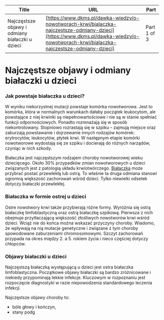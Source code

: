| **Title**       | **URL**           | **Part**              |
|-----------------|-------------------|-----------------------|
| Najczęstsze objawy i odmiany białaczki u dzieci         | [https://www.dkms.pl/dawka-wiedzy/o-nowotworach-krwi/bialaczka-najczestsze-odmiany-dzieci](https://www.dkms.pl/dawka-wiedzy/o-nowotworach-krwi/bialaczka-najczestsze-odmiany-dzieci)    | Part 1 of 3          |

# Najczęstsze objawy i odmiany białaczki u dzieci

### Jak powstaje białaczka u dzieci?


W wyniku niekorzystnej mutacji powstaje komórka nowotworowa. Jest to komórka, która w normalnych warunkach dałaby początek leukocytom, ale powstające z niej krwinki są niepełnowartościowe i nie są w stanie spełniać funkcji odpornościowych. Ponadto rozmnażają się w sposób niekontrolowany. Stopniowo rozrastają się w szpiku – zajmują miejsce oraz zaburzają powstawanie i dojrzewanie innych rodzajów komórek: erytrocytów, leukocytów, płytek krwi. W następnym etapie komórki nowotworowe wydostają się ze szpiku i docierają do różnych narządów, czyniąc w nich szkody.


Białaczka jest najczęstszym rodzajem choroby nowotworowej wieku dziecięcego. Około 30% przypadków zmian nowotworowych u dzieci związanych jest z patologią układu krwiotwórczego. [Białaczka](https://www.dkms.pl/dawka-wiedzy/o-nowotworach-krwi/bialaczka) może przybrać postać przewlekłą lub ostrą. To właśnie ta druga odmiana stanowi ogromną większość zachorowań wśród dzieci. Tylko niewielki odsetek dotyczy białaczki przewlekłej.


### Białaczka w formie ostrej u dzieci


Ostre nowotwory krwi także przybierają różne formy. Wyróżnia się ostrą białaczkę limfoblastyczną oraz ostrą białaczkę szpikową. Pierwsza z nich obejmuje przytłaczającą większość złośliwych nowotworów krwi wśród dzieci. Wciąż nie do końca można wskazać przyczyny choroby. Wiadomo, że wpływają na nią mutacje genetyczne i związane z tym choroby spowodowane zaburzeniami chromosomowymi. Szczyt zachorowań przypada na okres między 2\. a 5\. rokiem życia i nieco częściej dotyczy chłopców.


### Objawy białaczki u dzieci


Najczęstszą białaczką występującą u dzieci jest ostra białaczka limfoblastyczna. Początkowe objawy białaczki są bardzo zróżnicowane i niekiedy przypominają lekkie infekcje. Kluczowym w rozpoznaniu jest rozpoczęcie diagnostyki w razie niepowodzenia standardowego leczenia infekcji.


Najczęstsze objawy choroby to:


* bóle głowy i kończyn,
* stany podg